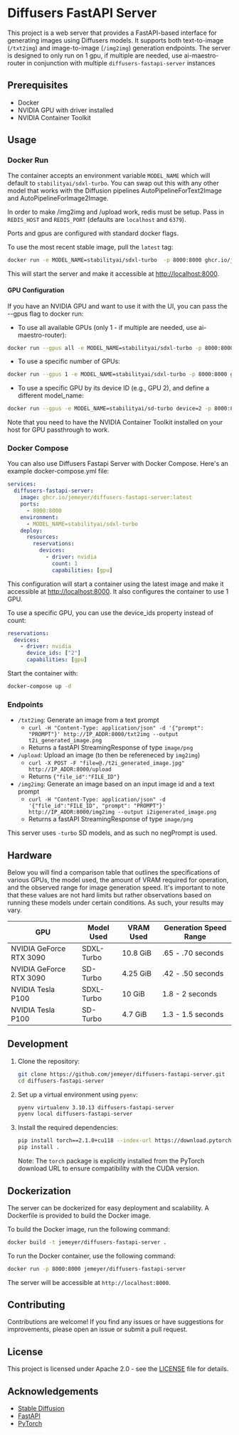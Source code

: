 # Diffusers FastAPI Server

This project is a web server that provides a FastAPI-based interface for generating images using Diffusers models. It supports both text-to-image (`/txt2img`) and image-to-image (`/img2img`) generation endpoints. The server is designed to only run on 1 gpu, if multiple are needed, use ai-maestro-router in conjunction with multiple `diffusers-fastapi-server` instances

## Prerequisites

- Docker
- NVIDIA GPU with driver installed
- NVIDIA Container Toolkit

## Usage

### Docker Run

The container accepts an environment variable `MODEL_NAME` which will default to `stabilityai/sdxl-turbo`. You can swap out this with any other model that works with the Diffusion pipelines AutoPipelineForText2Image and AutoPipelineForImage2Image.

In order to make /img2img and /upload work, redis must be setup. Pass in `REDIS_HOST` and `REDIS_PORT` (defaults are `localhost` and `6379`).

Ports and gpus are configured with standard docker flags.

To use the most recent stable image, pull the `latest` tag:

```bash
docker run -e MODEL_NAME=stabilityai/sdxl-turbo  -p 8000:8000 ghcr.io/jemeyer/diffusers-fastapi-server:latest
```

This will start the server and make it accessible at <http://localhost:8000>.

#### GPU Configuration

If you have an NVIDIA GPU and want to use it with the UI, you can pass the --gpus flag to docker run:

- To use all available GPUs (only 1 - if multiple are needed, use ai-maestro-router):

```bash
docker run --gpus all -e MODEL_NAME=stabilityai/sdxl-turbo -p 8000:8000 ghcr.io/jemeyer/diffusers-fastapi-server:latest
```

- To use a specific number of GPUs:

```bash
docker run --gpus 1 -e MODEL_NAME=stabilityai/sdxl-turbo -p 8000:8000 ghcr.io/jemeyer/diffusers-fastapi-server:latest
```

- To use a specific GPU by its device ID (e.g., GPU 2), and define a different model_name:

```bash
docker run --gpus -e MODEL_NAME=stabilityai/sd-turbo device=2 -p 8000:8000 ghcr.io/jemeyer/diffusers-fastapi-server:latest
```

Note that you need to have the NVIDIA Container Toolkit installed on your host for GPU passthrough to work.

### Docker Compose

You can also use Diffusers Fastapi Server with Docker Compose. Here's an example docker-compose.yml file:

```yaml
services:
  diffusers-fastapi-server:
    image: ghcr.io/jemeyer/diffusers-fastapi-server:latest
    ports:
      - 8000:8000
    environment:
      - MODEL_NAME=stabilityai/sdxl-turbo
    deploy:
      resources:
        reservations:
          devices:
            - driver: nvidia
              count: 1
              capabilities: [gpu]
```

This configuration will start a container using the latest image and make it accessible at <http://localhost:8000>. It also configures the container to use 1 GPU.

To use a specific GPU, you can use the device_ids property instead of count:

```yaml
reservations:
  devices:
    - driver: nvidia
      device_ids: ["2"]
      capabilities: [gpu]
```

Start the container with:

```bash
docker-compose up -d
```

### Endpoints

- `/txt2img`: Generate an image from a text prompt
  - `curl -H "Content-Type: application/json" -d '{"prompt": "PROMPT"}' http://IP_ADDR:8000/txt2img --output t2i_generated_image.png`
  - Returns a fastAPI StreamingResponse of type `image/png`
- `/upload`: Upload an image (to then be refereneced by `img2img`)
  - `curl -X POST -F "file=@./t2i_generated_image.jpg" http://IP_ADDR:8000/upload`
  - Returns `{"file_id":"FILE_ID"}`
- `/img2img`: Generate an image based on an input image id and a text prompt
  - `curl -H "Content-Type: application/json" -d '{"file_id":"FILE_ID", "prompt": "PROMPT"}' http://IP_ADDR:8000/img2img --output i2igenerated_image.png`
  - Returns a fastAPI StreamingResponse of type `image/png`

This server uses `-turbo` SD models, and as such no negPrompt is used.

## Hardware

Below you will find a comparison table that outlines the specifications of various GPUs, the model used, the amount of VRAM required for operation, and the observed range for image generation speed. It's important to note that these values are not hard limits but rather observations based on running these models under certain conditions. As such, your results may vary.

| GPU                     | Model Used | VRAM Used | Generation Speed Range |
| ----------------------- | ---------- | --------- | ---------------------- |
| NVIDIA GeForce RTX 3090 | SDXL-Turbo | 10.8 GiB  | .65 - .70 seconds      |
| NVIDIA GeForce RTX 3090 | SD-Turbo   | 4.25 GiB  | .42 - .50 seconds      |
| NVIDIA Tesla P100       | SDXL-Turbo | 10 GiB    | 1.8 - 2 seconds        |
| NVIDIA Tesla P100       | SD-Turbo   | 4.7 GiB   | 1.3 - 1.5 seconds      |

## Development

1. Clone the repository:

   ```bash
   git clone https://github.com/jemeyer/diffusers-fastapi-server.git
   cd diffusers-fastapi-server
   ```

2. Set up a virtual environment using `pyenv`:

   ```bash
   pyenv virtualenv 3.10.13 diffusers-fastapi-server
   pyenv local diffusers-fastapi-server
   ```

3. Install the required dependencies:

   ```bash
   pip install torch==2.1.0+cu118 --index-url https://download.pytorch.org/
   pip install .
   ```

   Note: The `torch` package is explicitly installed from the PyTorch download URL to ensure compatibility with the CUDA version.

## Dockerization

The server can be dockerized for easy deployment and scalability. A Dockerfile is provided to build the Docker image.

To build the Docker image, run the following command:

```bash
docker build -t jemeyer/diffusers-fastapi-server .
```

To run the Docker container, use the following command:

```bash
docker run -p 8000:8000 jemeyer/diffusers-fastapi-server
```

The server will be accessible at `http://localhost:8000`.

## Contributing

Contributions are welcome! If you find any issues or have suggestions for improvements, please open an issue or submit a pull request.

## License

This project is licensed under Apache 2.0 - see the [LICENSE](LICENSE) file for details.

## Acknowledgements

- [Stable Diffusion](https://stability.ai/stable-image)
- [FastAPI](https://fastapi.tiangolo.com/)
- [PyTorch](https://pytorch.org/)

